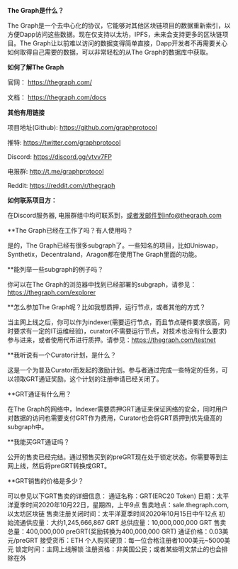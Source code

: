 **The Graph是什么？**

The Graph是一个去中心化的协议，它能够对其他区块链项目的数据重新索引，以方便Dapp访问这些数据。现在仅支持以太坊，IPFS，未来会支持更多的区块链项目。The Graph让以前难以访问的数据变得简单直接，Dapp开发者不再需要关心如何取得自己需要的数据，可以非常轻松的从The Graph的数据库中获取。

**如何了解The Graph**

官网： https://thegraph.com/

文档： https://thegraph.com/docs

**其他有用链接**

项目地址(Github): https://github.com/graphprotocol

推特: https://twitter.com/graphprotocol

Discord: https://discord.gg/vtvv7FP

电报群: http://t.me/graphprotocol

Reddit: https://reddit.com/r/thegraph

**如何联系项目方：**

在Discord服务器, 电报群组中均可联系到，或者发邮件到info@thegraph.com

**The Graph已经在工作了吗？有人使用吗？

是的，The Graph已经有很多subgraph了。一些知名的项目，比如Uniswap，Synthetix，Decentraland，Aragon都在使用The Graph里面的功能。

**能列举一些subgraph的例子吗？

你可以在The Graph的浏览器中找到已经部署的subgraph，请参见：https://thegraph.com/explorer

**怎么参加The Graph呢？比如我想质押，运行节点，或者其他的方式？

当主网上线之后，你可以作为indexer(需要运行节点，而且节点硬件要求很高，同时要求有一定的IT运维经验)，curator(不需要运行节点，对技术也没有什么要求)参与进来，或者使用代币进行质押。请参见：https://thegraph.com/testnet

**我听说有一个Curator计划，是什么？

这是一个为普及Curator而发起的激励计划。参与者通过完成一些特定的任务，可以领取GRT通证奖励。这个计划的注册申请已经关闭了。

**GRT通证有什么用？

在The Graph的网络中，Indexer需要质押GRT通证来保证网络的安全，同时用户对数据的访问也需要支付GRT作为费用，Curator也会将GRT质押到优先级高的subgraph中。

**我能买GRT通证吗？

公开的售卖已经完结。通过预售买到的preGRT现在处于锁定状态。你需要等到主网上线，然后将preGRT转换成GRT。

**GRT销售的价格是多少？

可以参见以下GRT售卖的详细信息：
通证名称：GRT(ERC20 Token)
日期：太平洋夏季时间2020年10月22日，星期四，上午9点
售卖地点：sale.thegraph.com, 以太坊区块链
售卖注册关闭时间：太平洋夏季时间2020年10月15日中午12点
初始流通供应量：大约1,245,666,867 GRT
总供应量：10,000,000,000 GRT
售卖总量：400,000,000 preGRT(奖励转换为400,000,000 GRT)
通证价格：0.03美元/preGRT
接受货币：ETH
个人购买硬顶：每一位合格注册者1000美元~5000美元
锁定时间：主网上线解锁
注册资格：非美国公民；或者某些明文禁止的也会排除在外
